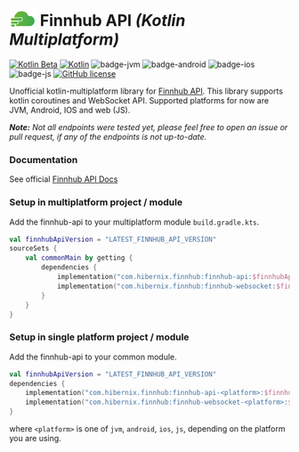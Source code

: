 # <img height=40 style="margin:0 0 -7px 0" src="docs/finnhub-logo.png"/> Finnhub API <i>(Kotlin Multiplatform)</i>

[![Kotlin Beta](https://kotl.in/badges/beta.svg)](https://kotlinlang.org/docs/components-stability.html)
[![Kotlin](https://img.shields.io/badge/kotlin-1.8.0-blue.svg?logo=kotlin)](http://kotlinlang.org)
![badge-jvm](http://img.shields.io/badge/platform-jvm-DB413D.svg?style=flat)
![badge-android](http://img.shields.io/badge/platform-android-6EDB8D.svg?style=flat)
![badge-ios](http://img.shields.io/badge/platform-ios-CDCDCD.svg?style=flat)
![badge-js](http://img.shields.io/badge/platform-js-F8DB5D.svg?style=flat)
[![GitHub license](https://img.shields.io/badge/license-Apache%20License%202.0-blue.svg?style=flat)](http://www.apache.org/licenses/LICENSE-2.0)

Unofficial kotlin-multiplatform library for [Finnhub API](https://finnhub.io).
This library supports kotlin coroutines and WebSocket API.
Supported platforms for now are JVM, Android, IOS and web (JS).

<i><b>Note:</b> Not all endpoints were tested yet, please feel free to open an issue or pull request, if any of the
endpoints is not up-to-date.</i>

### Documentation

See official [Finnhub API Docs](https://finnhub.io/docs/api)

### Setup in multiplatform project / module

Add the finnhub-api to your multiplatform module `build.gradle.kts`.

```kotlin
val finnhubApiVersion = "LATEST_FINNHUB_API_VERSION"
sourceSets {
    val commonMain by getting {
        dependencies {
            implementation("com.hibernix.finnhub:finnhub-api:$finnhubApiVersion") // for REST API
            implementation("com.hibernix.finnhub:finnhub-websocket:$finnhubApiVersion") // for real-time updates
        }
    }
}
```

### Setup in single platform project / module

Add the finnhub-api to your common module.

```kotlin
val finnhubApiVersion = "LATEST_FINNHUB_API_VERSION"
dependencies {
    implementation("com.hibernix.finnhub:finnhub-api-<platform>:$finnhubApiVersion") // for REST API
    implementation("com.hibernix.finnhub:finnhub-websocket-<platform>:$finnhubApiVersion") // for real-time updates
}
```

where `<platform>` is one of `jvm`, `android`, `ios`, `js`, depending on the platform you are using.